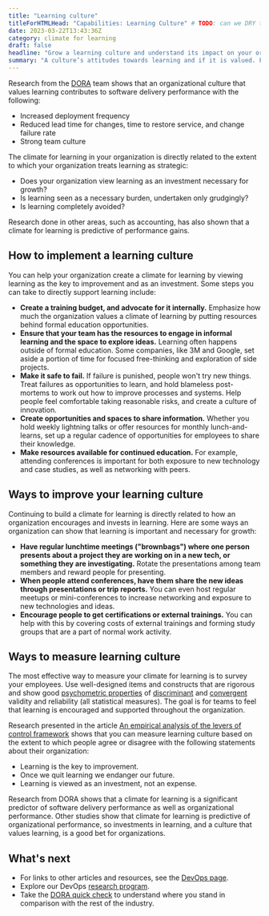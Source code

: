 ```yaml
---
title: "Learning culture"
titleForHTMLHead: "Capabilities: Learning Culture" # TODO: can we DRY this out?
date: 2023-03-22T13:43:36Z
category: climate for learning
draft: false
headline: "Grow a learning culture and understand its impact on your organizational performance."
summary: "A culture’s attitudes towards learning and if it is valued. For example, is learning considered essential for continued progress? Is learning thought of as a cost, or an investment? This is a measure of an organization’s learning culture."
---
```


Research from the [DORA](https://dora.dev) team shows that an
organizational culture that values learning contributes to
software delivery performance with the following:

-   Increased deployment frequency
-   Reduced lead time for changes, time to restore service, and change failure rate
-   Strong team culture

The climate for learning in your organization is directly related to the extent
to which your organization treats learning as strategic:

-  Does your organization
    view learning as an investment necessary for growth?
-  Is learning seen as a necessary burden, undertaken only grudgingly?
-  Is learning completely avoided?

Research done in other areas, such as accounting, has also shown that a climate
for learning is predictive of performance gains.

## How to implement a learning culture

You can help your organization create a climate for learning by viewing
learning as the key to improvement and as an investment. Some steps you can take
 to directly support learning include:

-   **Create a training budget, and advocate for it internally.** Emphasize
    how much the organization values a climate of learning by putting resources
    behind formal education opportunities.
-   **Ensure that your team has the resources to engage in informal
    learning and the space to explore ideas.** Learning often happens outside
    of formal education. Some companies, like 3M and Google, set aside a
    portion of time for focused
    free-thinking and exploration of side projects.
-   **Make it safe to fail.** If failure is punished, people won't try new
    things. Treat failures as opportunities to learn, and hold blameless
    post-mortems to work out how to improve processes and systems. Help people
    feel comfortable taking reasonable risks, and create a culture of innovation.
-   **Create opportunities and spaces to share information.** Whether you
    hold weekly lightning talks or offer resources for monthly
    lunch-and-learns, set up a regular cadence of opportunities for employees
    to share their knowledge.
-   **Make resources available for continued education.** For example,
    attending conferences is important for both exposure to new technology and
    case studies, as well as networking with peers.

## Ways to improve your learning culture

Continuing to build a climate for learning is directly related to how an
organization encourages and invests in learning. Here are some ways an
organization can show that learning is important and necessary for growth:

-   **Have regular lunchtime meetings ("brownbags") where one person
    presents about a project they are working on in a new tech, or something
    they are investigating.** Rotate the presentations among team members and
    reward people for presenting.
-   **When people attend conferences, have them share the new ideas through
    presentations or trip reports.** You can even host regular meetups or
    mini-conferences to increase networking and exposure to new technologies
    and ideas.
-   **Encourage people to get certifications or external trainings.** You
    can help with this by covering costs of external trainings and forming
    study groups that are a part of normal work activity.

## Ways to measure learning culture

The most effective way to measure your climate for learning is to survey
your employees. Use well-designed items and constructs that are rigorous and
show good
[psychometric properties](https://wikipedia.org/wiki/Psychometrics)
of
[discriminant](https://wikipedia.org/wiki/Discriminant_validity)
and
[convergent](https://wikipedia.org/wiki/Convergent_validity)
validity and
reliability (all statistical measures). The goal is for teams to feel that
learning is encouraged and supported throughout the organization.

Research presented in the article
[An empirical analysis of the levers of control framework](https://www.sciencedirect.com/science/article/pii/S0361368207000049)
shows that you can measure learning culture based on the extent to which people
agree or disagree with the following statements about their organization:

-   Learning is the key to improvement.
-   Once we quit learning we endanger our future.
-   Learning is viewed as an investment, not an expense.

Research from DORA shows that a climate for learning is a significant predictor
of software delivery performance as well as organizational performance. Other
studies show that climate for learning is predictive of organizational
performance, so investments in learning, and a culture that values learning, is
a good bet for organizations.

## What's next

-   For links to other articles and resources, see the
    [DevOps page](https://cloud.google.com/devops).
-   Explore our DevOps
    [research program](https://www.devops-research.com/research.html).
-   Take the
    [DORA quick check](/quickcheck/)
    to understand where you stand in comparison with the rest of the industry.